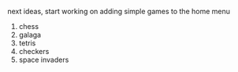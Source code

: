 next ideas, start working on adding simple games to the home menu

1. chess
2. galaga
3. tetris
4. checkers
5. space invaders